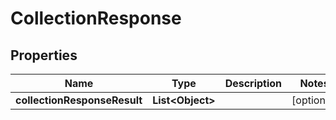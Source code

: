 # CollectionResponse

## Properties
Name | Type | Description | Notes
------------ | ------------- | ------------- | -------------
**collectionResponseResult** | **List&lt;Object&gt;** |  |  [optional]
